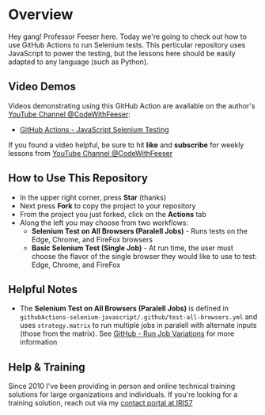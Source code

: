 # Overview
Hey gang! Professor Feeser here. Today we're going to check out how to use GitHub Actions to run Selenium tests. This perticular repository uses JavaScript to power the testing, but the lessons here should be easily adapted to any language (such as Python). 

## Video Demos
Videos demonstrating using this GitHub Action are available on the author's [YouTube Channel @CodeWithFeeser](https://www.youtube.com/@CodeWithFeeser):  

- [GitHub Actions - JavaScript Selenium Testing](https://www.youtube.com/watch?v=pAUOxZIDwl0)

If you found a video helpful, be sure to hit **like** and **subscribe** for weekly lessons from [YouTube Channel @CodeWithFeeser](https://www.youtube.com/@CodeWithFeeser)


## How to Use This Repository
- In the upper right corner, press **Star** (thanks)
- Next press **Fork** to copy the project to your repository
- From the project you just forked, click on the **Actions** tab
- Along the left you may choose from two workflows:
    - **Selenium Test on All Browsers (Paralell Jobs)** - Runs tests on the Edge, Chrome, and FireFox browsers
    - **Basic Selenium Test (Single Job)** - At run time, the user must choose the flavor of the single browser they would like to use to test: Edge, Chrome, and FireFox

 
## Helpful Notes
- The  **Selenium Test on All Browsers (Paralell Jobs)** is defined in `githubActions-selenium-javascript/.github/test-all-browsers.yml` and uses `strategy.matrix` to run multiple jobs in paralell with alternate inputs (those from the matrix). See [GitHub - Run Job Variations](https://docs.github.com/en/actions/how-tos/write-workflows/choose-what-workflows-do/run-job-variations) for more information


## Help & Training
Since 2010 I've been providing in person and online technical training solutions for large organizations and individuals. If you're looking for a training solution, reach out via my [contact portal at IRIS7](https://iris7.com/contact)